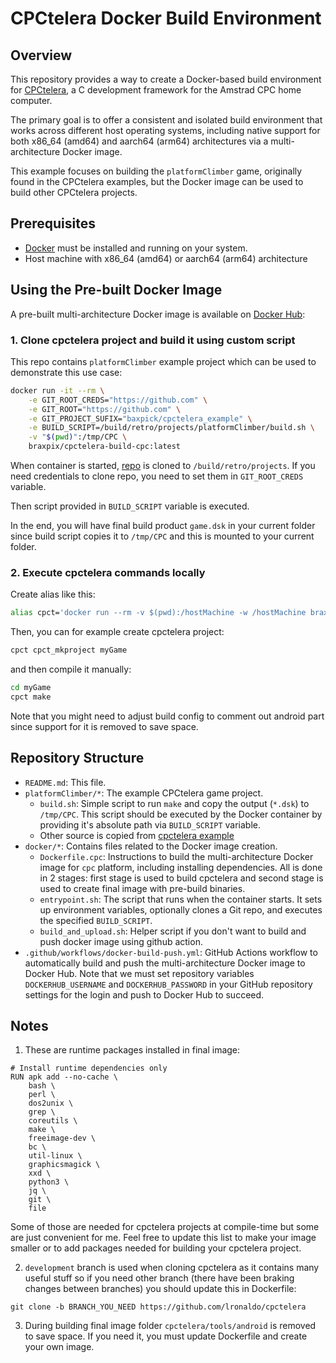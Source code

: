 # CPCtelera Docker Build Environment

## Overview

This repository provides a way to create a Docker-based build environment for [CPCtelera](https://github.com/lronaldo/cpctelera), a C development framework for the Amstrad CPC home computer.

The primary goal is to offer a consistent and isolated build environment that works across different host operating systems, including native support for both x86_64 (amd64) and aarch64 (arm64) architectures via a multi-architecture Docker image.

This example focuses on building the `platformClimber` game, originally found in the CPCtelera examples, but the Docker image can be used to build other CPCtelera projects.

## Prerequisites

*   [Docker](https://www.docker.com/get-started) must be installed and running on your system.
*   Host machine with x86_64 (amd64) or aarch64 (arm64) architecture

## Using the Pre-built Docker Image

A pre-built multi-architecture Docker image is available on [Docker Hub](https://hub.docker.com/r/braxpix/cpctelera-build-cpc):

### 1. Clone cpctelera project and build it using custom script

This repo contains `platformClimber` example project which can be used to demonstrate this use case:

```bash
docker run -it --rm \
    -e GIT_ROOT_CREDS="https://github.com" \
    -e GIT_ROOT="https://github.com" \
    -e GIT_PROJECT_SUFIX="baxpick/cpctelera_example" \
    -e BUILD_SCRIPT=/build/retro/projects/platformClimber/build.sh \
    -v "$(pwd)":/tmp/CPC \
    braxpix/cpctelera-build-cpc:latest
```

When container is started, [repo](https://github.com/baxpick/cpctelera_example) is cloned to `/build/retro/projects`. If you need credentials to clone repo, you need to set them in `GIT_ROOT_CREDS` variable.

Then script provided in `BUILD_SCRIPT` variable is executed.

In the end, you will have final build product `game.dsk` in your current folder since build script copies it to `/tmp/CPC` and this is mounted to your current folder.

### 2. Execute cpctelera commands locally

Create alias like this:

```bash
alias cpct='docker run --rm -v $(pwd):/hostMachine -w /hostMachine braxpix/cpctelera-build-cpc:latest'
```

Then, you can for example create cpctelera project:

```bash
cpct cpct_mkproject myGame
```

and then compile it manually:

```bash
cd myGame
cpct make
```

Note that you might need to adjust build config to comment out android part since support for it is removed to save space.

## Repository Structure

*   `README.md`: This file.
*   `platformClimber/*`: The example CPCtelera game project.
    *   `build.sh`: Simple script to run `make` and copy the output (`*.dsk`) to `/tmp/CPC`. This script should be executed by the Docker container by providing it's absolute path via `BUILD_SCRIPT` variable.
    *   Other source is copied from [cpctelera example](https://github.com/lronaldo/cpctelera/tree/development/examples/games/platformClimber)
*   `docker/*`: Contains files related to the Docker image creation.
    *   `Dockerfile.cpc`: Instructions to build the multi-architecture Docker image for `cpc` platform, including installing dependencies. All is done in 2 stages: first stage is used to build cpctelera and second stage is used to create final image with pre-build binaries.
    *   `entrypoint.sh`: The script that runs when the container starts. It sets up environment variables, optionally clones a Git repo, and executes the specified `BUILD_SCRIPT`.
    *   `build_and_upload.sh`: Helper script if you don't want to build and push docker image using github action.
*   `.github/workflows/docker-build-push.yml`: GitHub Actions workflow to automatically build and push the multi-architecture Docker image to Docker Hub. Note that we must set repository variables `DOCKERHUB_USERNAME` and `DOCKERHUB_PASSWORD` in your GitHub repository settings for the login and push to Docker Hub to succeed.

## Notes

1. These are runtime packages installed in final image:

```docker
# Install runtime dependencies only
RUN apk add --no-cache \
    bash \
    perl \
    dos2unix \
    grep \
    coreutils \
    make \
    freeimage-dev \
    bc \
    util-linux \
    graphicsmagick \
    xxd \
    python3 \
    jq \
    git \
    file
```

Some of those are needed for cpctelera projects at compile-time but some are just convenient for me. Feel free to update this list to make your image smaller or to add packages needed for building your cpctelera project.

2. `development` branch is used when cloning cpctelera as it contains many useful stuff so if you need other branch (there have been braking changes between branches) you should update this in Dockerfile:

```docker
git clone -b BRANCH_YOU_NEED https://github.com/lronaldo/cpctelera
```

3. During building final image folder `cpctelera/tools/android` is removed to save space. If you need it, you must update Dockerfile and create your own image.